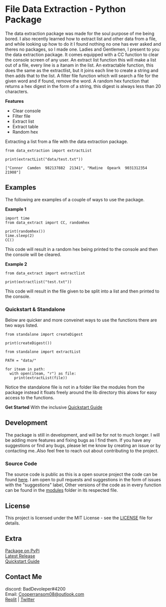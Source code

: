 # File Data Extraction - Python Package
The data extraction package was made for the soul purpose of me being bored. I also recently learned how to extract list and other data from a file, and while looking up how to do it I found nothing no one has ever asked and theres no packages, so I made one. Ladies and Gentlemen, I present to you the data extraction package. It comes equipped with a CC function to clear the console screen of any user. An extract list function this will make a list out of a file, every line is a itanam in the list. An extractable function, this does the same as the extractlist, but it joins each line to create a string and then adds that to the list. A filter file function which will search a file for the given word and if found, remove the word. A random hex function that returns a hex digest in the form of a string, this digest is always less than 20 characters.

**Features**

- Clear console
- Filter file
- Extract list
- Extract table
- Random hex


Extracting a list from a file with the data extraction package.
```
from data_extraction import extractList

print(extractList("data/test.txt"))
```
``
["Connor  Camden  982137882  21341", "Madine  Opeark  9031312354  21908"]
``


## Examples
The following are examples of a couple of ways to use the package.

**Example 1**
```
import time
from data_extract import CC, randomhex

print(randomhex())
time.sleep(2)
CC()
```
This code will result in a random hex being printed to the console and then the console will be cleared.

**Example 2**
```
from data_extract import extractlist

print(extractlist("test.txt"))
```
This code will result in the file given to be split into a list and then printed to the console.

### Quickstart & Standalone  

Below are quicker and more conveinet ways to use the functions there are two ways listed.

```
from standalone import createDigest

print(createDigest())
```

```
from standalone import extractList

PATH = "data/"

for iteam in path:
  with open(iteam, "r") as file:
    print(extractList(file))
```

Notice the standalone file is not in a folder like the modules from the package instead it floats freely around the lib directory this alows for easy access to the functions.

**Get Started** With the inclusive [Quickstart Guide](https://github.com/itzCozi/Data-Extraction/wiki/Quickstart-Guide)  


## Development
The package is still in development, and will be for not to much longer. I will be adding more features and fixing bugs as I find them. If you have any suggestions or find any bugs, please let me know by creating an issue or by contacting me..Also feel free to reach out about contributing to the project.

### Source Code
The source code is public as this is a open source project the code can be found [here](https://github.com/itzCozi/Data-Extraction/blob/main/package/standalone/dataextraction.py). I am open to pull requests and suggestions in the form of issues with the "suggestions" label, Other versions of the code as in every function can be found in the [modules](https://github.com/itzCozi/Data-Extraction/tree/main/package/modules) folder in its respected file. 

## License
This project is licensed under the MIT License - see the [LICENSE](https://github.com/itzCozi/Data-Extraction/blob/main/ignore/LICENSE) file for details.


## Extra

[Package on PyPi](https://pypi.org/project/Data-Extract/)  
[Latest Release](https://github.com/itzCozi/Data-Extraction/releases)  
[Quickstart Guide](https://github.com/itzCozi/Data-Extraction/wiki/Quickstart-Guide)  

Contact Me
---------------------------------
discord: BadDevoleper#4200                                                                                                                                             
Email: Cooperransom08@outlook.com                                                                                                                                      
[Replit](https://replit.com/@cozi08) | 
[Twitter](https://twitter.com/ransom_cooper)